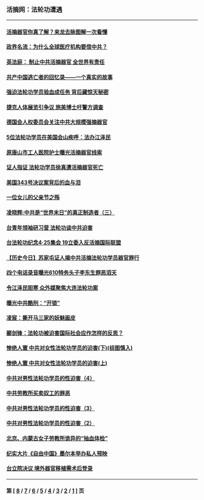 ### 活摘网：法轮功遭遇
---
#### [活摘器官你真了解？来龙去脉图解一次看懂](../../pages/nf5881/n13013820.md?07310430) 
#### [政界名流：为什么全球医疗机构要信中共？](../../pages/nf5881/n11945479.md?07310430) 
#### [英法庭： 制止中共活摘器官 全世界有责任](../../pages/nf5881/n11330691.md?07310430) 
#### [共产中国逃亡者的回忆录——一个真实的故事](../../pages/nf5881/n10918649.md?07310430) 
#### [强迫法轮功学员验血成任务 背后藏惊天秘密](../../pages/nf5881/n4252384.md?07310430) 
#### [捷克人体展览引争议 旅美博士吁警方调查](../../pages/nf5881/n9429187.md?07310430) 
#### [德国会人权委员会关注中共大规模强摘器官](../../pages/nf5881/n8418950.md?07310430) 
#### [5位法轮功学员在美国会山疾呼：法办江泽民](../../pages/nf5881/n8101519.md?07310430) 
#### [原唐山市工人医院护士曝光活摘器官线索](../../pages/nf5881/n8076384.md?07310430) 
#### [证人指证 法轮功学员徐真遭活摘器官死亡](../../pages/nf5881/n8042467.md?07310430) 
#### [美国343号决议案背后的血与泪](../../pages/nf5881/n8020684.md?07310430) 
#### [一位女儿的父亲节之殇](../../pages/nf5881/n8014122.md?07310430) 
#### [凌晓辉:中共是“世界末日”的真正制造者（三）](../../pages/nf5881/n4210333.md?07310430) 
#### [台青年领袖研习营 法轮功谈中共迫害](../../pages/nf5881/n4141857.md?07310430) 
#### [台法轮功纪念4‧25集会 19立委入反活摘国际联盟](../../pages/nf5881/n4141821.md?07310430) 
#### [【历史今日】苏家屯证人揭中共活摘法轮功学员器官罪行](../../pages/nf5881/n4135912.md?07310430) 
#### [四个电话录音曝光610特务头子李东生罪恶滔天](../../pages/nf5881/n4040060.md?07310430) 
#### [令江泽民胆寒 众外媒聚焦大连法轮功案](../../pages/nf5881/n3932671.md?07310430) 
#### [曝光中共酷刑：“开锁”](../../pages/nf5881/n3889373.md?07310430) 
#### [凌宸：撕开马三家的妖魅画皮](../../pages/nf5881/n3849369.md?07310430) 
#### [郦剑锋：法轮功被迫害国际社会应作怎样的反思？](../../pages/nf5881/n3824560.md?07310430) 
#### [惨绝人寰 中共对女性法轮功学员的迫害(下)(组图慎入)](../../pages/nf5881/n3816285.md?07310430) 
#### [惨绝人寰 中共对女性法轮功学员的迫害(上)](../../pages/nf5881/n3815374.md?07310430) 
#### [中共对男性法轮功学员的性迫害（4）](../../pages/nf5881/n3769144.md?07310430) 
#### [中共劳教所买卖奴工的罪恶](../../pages/nf5881/n3769378.md?07310430) 
#### [中共对男性法轮功学员的性迫害（3）](../../pages/nf5881/n3768231.md?07310430) 
#### [中共对男性法轮功学员的性迫害（2）](../../pages/nf5881/n3767211.md?07310430) 
#### [北京、内蒙古女子劳教所诡异的“抽血体检”](../../pages/nf5881/n3753158.md?07310430) 
#### [纪实大片《自由中国》墨尔本举办私人预映](../../pages/nf5881/n3743337.md?07310430) 
#### [台立院决议 境外器官移植需术后登录](../../pages/nf5881/n3741520.md?07310430) 

---
#### 第 [ [8](./8.md?07310430) / [7](./7.md?07310430) / [6](./6.md?07310430) / [5](./5.md?07310430) / [4](./4.md?07310430) / [3](./3.md?07310430) / [2](./2.md?07310430) / [1](./1.md?07310430) ] 页
